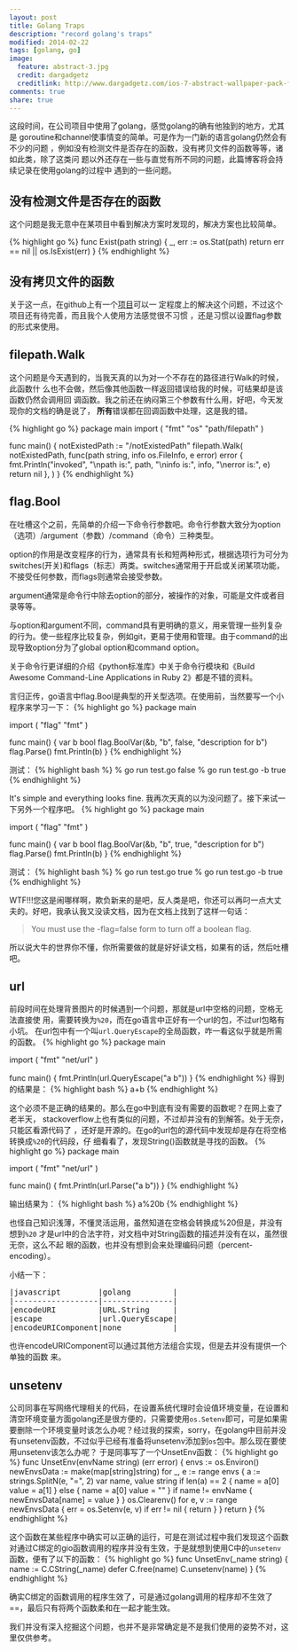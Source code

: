 ```yaml
---
layout: post
title: Golang Traps
description: "record golang's traps"
modified: 2014-02-22
tags: [golang, go]
image:
  feature: abstract-3.jpg
  credit: dargadgetz
  creditlink: http://www.dargadgetz.com/ios-7-abstract-wallpaper-pack-for-iphone-5-and-ipod-touch-retina/
comments: true
share: true
---
```


这段时间，在公司项目中使用了golang，感觉golang的确有他独到的地方，尤其是
goroutine和channel使事情变的简单。可是作为一门新的语言golang仍然会有不少的问题
，例如没有检测文件是否存在的函数，没有拷贝文件的函数等等，诸如此类，除了这类问
题以外还存在一些与直觉有所不同的问题，此篇博客将会持续记录在使用golang的过程中
遇到的一些问题。


## 没有检测文件是否存在的函数

这个问题是我无意中在某项目中看到解决方案时发现的，解决方案也比较简单。

{% highlight go %}
func Exist(path string) {
    _, err := os.Stat(path)
    return err == nil || os.IsExist(err)
}
{% endhighlight %}


## 没有拷贝文件的函数

关于这一点，在github上有一个[项目](https://github.com/daaku/go.copyfile)可以一
定程度上的解决这个问题，不过这个项目还有待完善，而且我个人使用方法感觉很不习惯
，还是习惯以设置flag参数的形式来使用。


## filepath.Walk

这个问题是今天遇到的，当我天真的以为对一个不存在的路径进行Walk的时候，此函数什
么也不会做，然后像其他函数一样返回错误给我的时候，可结果却是该函数仍然会调用回
调函数。我之前还在纳闷第三个参数有什么用，好吧，今天发现你的文档的确是说了，
**所有**错误都在回调函数中处理，这是我的错。

{% highlight go %}
package main
import (
	"fmt"
	"os"
	"path/filepath"
)

func main() {
	notExistedPath := "/notExistedPath"
	filepath.Walk(
		notExistedPath,
		func(path string, info os.FileInfo, e error) error {
			fmt.Println("invoked",
				"\npath is:", path,
				"\ninfo is:", info,
				"\nerror is:", e)
			return nil
		},
	)
}
{% endhighlight %}


## flag.Bool

在吐槽这个之前，先简单的介绍一下命令行参数吧。命令行参数大致分为option（选项）/argument（参数）/command（命令）三种类型。

option的作用是改变程序的行为，通常具有长和短两种形式，根据选项行为可分为switches(开关)和flags（标志）两类。switches通常用于开启或关闭某项功能，不接受任何参数，而flags则通常会接受参数。

argument通常是命令行中除去option的部分，被操作的对象，可能是文件或者目录等等。

与option和argument不同，command具有更明确的意义，用来管理一些列复杂的行为。使一些程序比较复杂，例如git，更易于使用和管理。由于command的出现导致option分为了global option和command option。

关于命令行更详细的介绍《python标准库》中关于命令行模块和《Build Awesome Command-Line Applications in Ruby 2》都是不错的资料。

言归正传，go语言中flag.Bool是典型的开关型选项。在使用前，当然要写一个小程序来学习一下：
{% highlight go %}
package main

import (
	"flag"
	"fmt"
)

func main() {
	var b bool
	flag.BoolVar(&b, "b", false, "description for b")
	flag.Parse()
	fmt.Println(b)
}
{% endhighlight %}

测试：
{% highlight bash %}
% go run test.go
false
% go run test.go -b
true
{% endhighlight %}

It's simple and everything looks fine. 我再次天真的以为没问题了。接下来试一下另外一个程序吧。
{% highlight go %}
package main

import (
	"flag"
	"fmt"
)

func main() {
	var b bool
	flag.BoolVar(&b, "b", true, "description for b")
	flag.Parse()
	fmt.Println(b)
}
{% endhighlight %}

测试：
{% highlight bash %}
% go run test.go
true
% go run test.go -b
true
{% endhighlight %}

WTF!!!您这是闹哪样啊，欺负新来的是吧，反人类是吧，你还可以再叼一点大丈夫的。好吧，我承认我又没读文档，因为在文档上找到了这样一句话：
>You must use the -flag=false form to turn off a boolean flag.

所以说大牛的世界你不懂，你所需要做的就是好好读文档，如果有的话，然后吐槽吧。


## url

前段时间在处理背景图片的时候遇到一个问题，那就是url中空格的问题，空格无法直接使
用，需要转换为`%20`，而在go语言中正好有一个url的包，不过url包略有小坑。
在url包中有一个叫`url.QueryEscape`的全局函数，咋一看这似乎就是所需的函数。
{% highlight go %}
package main

import (
	"fmt"
	"net/url"
)

func main() {
	fmt.Println(url.QueryEscape("a b"))
}
{% endhighlight %}
得到的结果是：
{% highlight bash %}
a+b
{% endhighlight %}

这个必须不是正确的结果的。那么在go中到底有没有需要的函数呢？在网上查了老半天，
stackoverflow上也有类似的问题，不过却并没有的到解答。处于无奈，只能区看源代码了
，还好是开源的。在go的url包的源代码中发现却是存在将空格转换成`%20`的代码段，仔
细看看了，发现String()函数就是寻找的函数。
{% highlight go %}
package main

import (
	"fmt"
	"net/url"
)

func main() {
	fmt.Println(url.Parse("a b"))
}
{% endhighlight %}

输出结果为：
{% highlight bash %}
a%20b <nil>
{% endhighlight %}

也怪自己知识浅薄，不懂灵活运用，虽然知道在空格会转换成%20但是，并没有想到`%20`
才是url中的合法字符，对文档中对String函数的描述并没有在以，虽然很无奈，这么不起
眼的函数，也并没有想到会来处理编码问题（percent-encoding）。

小结一下：
<pre>
|javascript        |golang         |
|------------------|---------------|
|encodeURI         |URL.String     |
|escape            |url.QueryEscape|
|encodeURIComponent|none           |
</pre>

也许encodeURIComponent可以通过其他方法组合实现，但是去并没有提供一个单独的函数
来。


## unsetenv

公司同事在写网络代理相关的代码，在设置系统代理时会设值环境变量，在设置和清空环境变量方面golang还是很方便的，只需要使用`os.Setenv`即可，可是如果需要删除一个环境变量时该怎么办呢？经过我的探索，sorry，在golang中目前并没有unsetenv函数，不过似乎已经有准备将unsetenv添加到`os`包中。那么现在要使用unsetenv该怎么办呢？
于是同事写了一个UnsetEnv函数：
{% highlight go %}
func UnsetEnv(envName string) (err error) {
	envs := os.Environ()
	newEnvsData := make(map[string]string)
	for _, e := range envs {
		a := strings.SplitN(e, "=", 2)
		var name, value string
		if len(a) == 2 {
			name = a[0]
			value = a[1]
		} else {
			name = a[0]
			value = ""
		}
		if name != envName {
			newEnvsData[name] = value
		}
	}
	os.Clearenv()
	for e, v := range newEnvsData {
		err = os.Setenv(e, v)
		if err != nil {
			return
		}
	}
	return
}
{% endhighlight %}

这个函数在某些程序中确实可以正确的运行，可是在测试过程中我们发现这个函数对通过C绑定的gio函数调用的程序并没有生效，于是就想到使用C中的`unsetenv`函数，便有了以下的函数：
{% highlight go %}
func UnsetEnv(_name string) {
	name := C.CString(_name)
	defer C.free(name)
	C.unsetenv(name)
}
{% endhighlight %}

确实C绑定的函数调用的程序生效了，可是通过golang调用的程序却不生效了==，最后只有将两个函数柔和在一起才能生效。

我们并没有深入挖掘这个问题，也并不是非常确定是不是我们使用的姿势不对，这里仅供参考。
